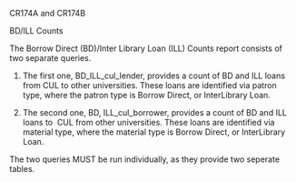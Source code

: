 CR174A and CR174B

BD/ILL Counts

The Borrow Direct (BD)/Inter Library Loan (ILL) Counts report consists of two separate queries. 

1. The first one, BD_ILL_cul_lender, provides a count of BD and ILL loans from CUL to other universities. These loans are identified via patron type, where the patron type is Borrow   Direct, or InterLibrary Loan. 

2. The second one, BD, ILL_cul_borrower, provides a count of BD and ILL loans to  CUL from other universities. These loans are identified via material type, where the material type is Borrow   Direct, or InterLibrary Loan. 

The two queries MUST be run individually, as they provide two seperate tables. 
